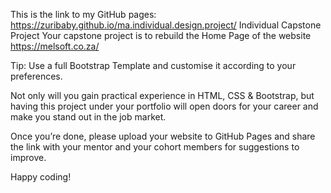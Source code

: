 This is the link to my GitHub pages: https://zuribaby.github.io/ma.individual.design.project/
Individual Capstone Project
Your capstone project is to rebuild the Home Page of the website https://melsoft.co.za/

Tip: Use a full Bootstrap Template and customise it according to your preferences.

Not only will you gain practical experience in HTML, CSS & Bootstrap, but having this project under your portfolio will open doors for your career and make you stand out in the job market.

Once you’re done, please upload your website to GitHub Pages and share the link with your mentor and your cohort members for suggestions to improve.

Happy coding!
